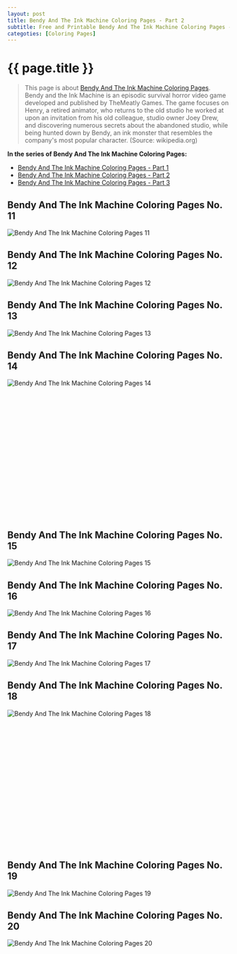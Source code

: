 ```yaml
---
layout: post
title: Bendy And The Ink Machine Coloring Pages - Part 2
subtitle: Free and Printable Bendy And The Ink Machine Coloring Pages - Part 2
categoties: [Coloring Pages]
---
```

{{ page.title }}
================
> This page is about [Bendy And The Ink Machine Coloring Pages](https://hoanghabelle.github.io/). Bendy and the Ink Machine is an episodic survival horror video game developed and published by TheMeatly Games. The game focuses on Henry, a retired animator, who returns to the old studio he worked at upon an invitation from his old colleague, studio owner Joey Drew, and discovering numerous secrets about the abandoned studio, while being hunted down by Bendy, an ink monster that resembles the company's most popular character. (Source: wikipedia.org)

**In the series of Bendy And The Ink Machine Coloring Pages:**

* [Bendy And The Ink Machine Coloring Pages - Part 1](https://hoanghabelle.github.io/2017/11/15/Bendy-And-The-Ink-Machine-Coloring-Pages-part-1.html)
* [Bendy And The Ink Machine Coloring Pages - Part 2](https://hoanghabelle.github.io/2017/11/15/Bendy-And-The-Ink-Machine-Coloring-Pages-part-2.html)
* [Bendy And The Ink Machine Coloring Pages - Part 3](https://hoanghabelle.github.io/2017/11/15/Bendy-And-The-Ink-Machine-Coloring-Pages-part-3.html)
## Bendy And The Ink Machine Coloring Pages No. 11
![Bendy And The Ink Machine Coloring Pages 11](https://hoanghabelle.github.io/img1/Bendy-And-The-Ink-Machine-Coloring-Pages%20(11).jpg "Bendy And The Ink Machine Coloring Pages 11")

## Bendy And The Ink Machine Coloring Pages No. 12
![Bendy And The Ink Machine Coloring Pages 12](https://hoanghabelle.github.io/img1/Bendy-And-The-Ink-Machine-Coloring-Pages%20(12).jpg "Bendy And The Ink Machine Coloring Pages 12")

## Bendy And The Ink Machine Coloring Pages No. 13
![Bendy And The Ink Machine Coloring Pages 13](https://hoanghabelle.github.io/img1/Bendy-And-The-Ink-Machine-Coloring-Pages%20(13).jpg "Bendy And The Ink Machine Coloring Pages 13")

## Bendy And The Ink Machine Coloring Pages No. 14
![Bendy And The Ink Machine Coloring Pages 14](https://hoanghabelle.github.io/img1/Bendy-And-The-Ink-Machine-Coloring-Pages%20(14).jpg "Bendy And The Ink Machine Coloring Pages 14")

<script async src="//pagead2.googlesyndication.com/pagead/js/adsbygoogle.js"></script><!-- Texxtonly --><ins class="adsbygoogle" style="display:inline-block;width:336px;height:280px" data-ad-client="ca-pub-6753140515841889" data-ad-slot="3207852233"></ins><script>(adsbygoogle = window.adsbygoogle || []).push({}); </script>

## Bendy And The Ink Machine Coloring Pages No. 15
![Bendy And The Ink Machine Coloring Pages 15](https://hoanghabelle.github.io/img1/Bendy-And-The-Ink-Machine-Coloring-Pages%20(15).jpg "Bendy And The Ink Machine Coloring Pages 15")

## Bendy And The Ink Machine Coloring Pages No. 16
![Bendy And The Ink Machine Coloring Pages 16](https://hoanghabelle.github.io/img1/Bendy-And-The-Ink-Machine-Coloring-Pages%20(16).jpg "Bendy And The Ink Machine Coloring Pages 16")

## Bendy And The Ink Machine Coloring Pages No. 17
![Bendy And The Ink Machine Coloring Pages 17](https://hoanghabelle.github.io/img1/Bendy-And-The-Ink-Machine-Coloring-Pages%20(17).jpg "Bendy And The Ink Machine Coloring Pages 17")

## Bendy And The Ink Machine Coloring Pages No. 18
![Bendy And The Ink Machine Coloring Pages 18](https://hoanghabelle.github.io/img1/Bendy-And-The-Ink-Machine-Coloring-Pages%20(18).jpg "Bendy And The Ink Machine Coloring Pages 18")

<script async src="//pagead2.googlesyndication.com/pagead/js/adsbygoogle.js"></script><!-- Texxtonly --><ins class="adsbygoogle" style="display:inline-block;width:336px;height:280px" data-ad-client="ca-pub-6753140515841889" data-ad-slot="3207852233"></ins><script>(adsbygoogle = window.adsbygoogle || []).push({}); </script>

## Bendy And The Ink Machine Coloring Pages No. 19
![Bendy And The Ink Machine Coloring Pages 19](https://hoanghabelle.github.io/img1/Bendy-And-The-Ink-Machine-Coloring-Pages%20(19).jpg "Bendy And The Ink Machine Coloring Pages 19")

## Bendy And The Ink Machine Coloring Pages No. 20
![Bendy And The Ink Machine Coloring Pages 20](https://hoanghabelle.github.io/img1/Bendy-And-The-Ink-Machine-Coloring-Pages%20(20).jpg "Bendy And The Ink Machine Coloring Pages 20")

